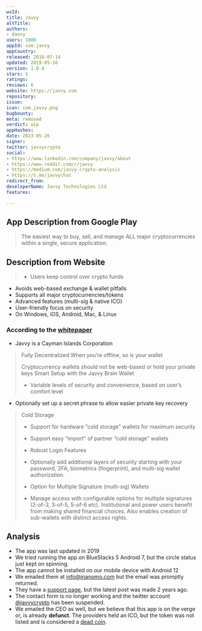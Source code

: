 ```yaml
---
wsId: 
title: Javvy
altTitle: 
authors:
- danny
users: 1000
appId: com.javvy
appCountry: 
released: 2018-07-14
updated: 2019-05-16
version: 1.0.4
stars: 5
ratings: 
reviews: 6
website: https://javvy.com
repository: 
issue: 
icon: com.javvy.png
bugbounty: 
meta: removed
verdict: wip
appHashes: 
date: 2023-05-26
signer: 
twitter: javvycrypto
social:
- https://www.linkedin.com/company/javvy/about
- https://www.reddit.com/r/javvy
- https://medium.com/javvy-crypto-analysis
- https://t.me/javvychat
redirect_from: 
developerName: Javvy Technologies Ltd
features: 

---
```


## App Description from Google Play 

> The easiest way to buy, sell, and manage ALL major cryptocurrencies within a single, secure application.

## Description from Website 

> - Users keep control over crypto funds
- Avoids web-based exchange & wallet pitfalls
- Supports all major cryptocurrencies/tokens
- Advanced features (multi-sig & native ICO)
- User-friendly focus on security
- On Windows, iOS, Android, Mac, & Linux

### According to the [whitepaper](https://javvy.com/wp-content/uploads/2017/09/javvy_crypto-solution-white-paper.pdf)

- Javvy is a Cayman Islands Corporation

> Fully Decentralized
> When you’re offline, so is your wallet
>
> Cryptocurrency wallets should not be web-based or hold your private keys
Smart Setup with the Javvy Brain Wallet
>
> - Variable levels of security and convenience, based on user’s comfort level
- Optionally set up a secret phrase to allow easier private key recovery
>
> Cold Storage
> - Support for hardware “cold storage” wallets for maximum security
> - Support easy “import” of partner “cold storage” wallets
>
> - Robust Login Features
> - Optionally add additional layers of security starting with your password, 2FA, biometrics (fingerprint), and multi-sig wallet authorization.
>
> - Option for Multiple Signature (multi-sig) Wallets
> - Manage access with configurable options for multiple signatures (2-of-3, 3-of-5, 5-of-6 etc). Institutional and power users benefit from making shared financial choices. Also enables creation of sub-wallets with distinct access rights.

## Analysis 

- The app was last updated in 2019 
- We tried running the app on BlueStacks 5 Android 7, but the circle status just kept on spinning.
- The app cannot be installed on our mobile device with Android 12
- We emailed them at info@inanomo.com but the email was promptly returned. 
- They have a [support page](https://support.javvy.com/), but the latest post was made 2 years ago.
- The contact form is no longer working and the twitter account [@javvycrypto](https://twitter.com/javvycrypto) has been suspended.
- We emailed the CEO as well, but we believe that this app is on the verge or, is already **defunct**. The providers held an ICO, but the token was not listed and is considered a [dead coin](https://www.coinopsy.com/dead-coins/javvy/).
 
